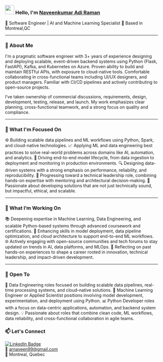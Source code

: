### <img src="https://media.giphy.com/media/hvRJCLFzcasrR4ia7z/giphy.gif" width="30px"> Hello, I'm [Naveenkumar Adi Raman]([https://www.linkedin.com/in/naveen99/])

🔧 Software Engineer | AI and Machine Learning Specialist 
📍 Based in Montreal,QC

---

### 🚀 About Me

I'm a pragmatic software engineer with 3+ years of experience designing and deploying scalable, event-driven backend systems using Python (Flask, FastAPI), Kafka, and Kubernetes on Azure. Proven ability to build and maintain RESTful APIs, with exposure to cloud-native tools. Comfortable collaborating in cross-functional teams including UI/UX designers, and product managers. Familiar with CI/CD pipelines and actively contributing to open-source projects.

I’ve taken ownership of commercial discussions, requirements, design, development, testing, release, and launch. My work emphasizes clear planning, cross-functional teamwork, and a strong focus on quality and compliance.

---

### 🎯 What I'm Focused On

⚙️ Building scalable data pipelines and ML workflows using Python, Spark, and cloud-native technologies.
📈 Applying ML and data engineering best practices to solve real-world problems across domains like AI, automation, and analytics.
🧠 Driving end-to-end model lifecycle, from data ingestion to deployment and monitoring in production environments.
🔍 Designing data-driven systems with a strong emphasis on performance, reliability, and reproducibility.
🧩 Progressing toward a technical leadership role, combining hands-on expertise with mentoring and architectural decision-making.
🚀 Passionate about developing solutions that are not just technically sound, but impactful, ethical, and scalable.

---

### 🔭 What I’m Working On
 
📚 Deepening expertise in Machine Learning, Data Engineering, and scalable Python-based systems through advanced coursework and certifications.
🧠 Enhancing skills in model deployment, data pipeline optimization, and cloud architecture to support end-to-end ML workflows.
🌐 Actively engaging with open-source communities and tech forums to stay updated on trends in AI, data platforms, and MLOps.
🚀 Reflecting on past hands-on experiences to shape a career rooted in innovation, technical leadership, and impact-driven development.

---

### 🌱 Open To

🎯 Data Engineering roles focused on building scalable data pipelines, real-time processing systems, and cloud-native solutions.
🧠 Machine Learning Engineer or Applied Scientist positions involving model development, experimentation, and deployment using Python.
📊 Python Developer roles with a focus on data-centric applications, automation, and backend system design.
💡 Passionate about roles that combine clean code, ML workflows, data reliability, and cross-functional collaboration in agile teams.


### 📫 Let's Connect

[![LinkedIn Badge](https://img.shields.io/badge/-LinkedIn-blue?style=flat-square&logo=Linkedin&logoColor=white&link=https://www.linkedin.com/in/suryakumardevarajan/)](https://www.linkedin.com/in/naveen99/)  
📧 arnaveen99@gmail.com  
📍 Montreal, Quebec
